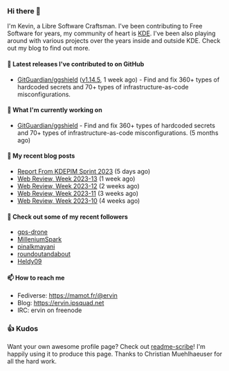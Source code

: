 ### Hi there 👋

I'm Kevin, a Libre Software Craftsman. I've been contributing to Free Software for years,
my community of heart is [KDE](https://kde.org). I've been also playing around with various
projects over the years inside and outside KDE. Check out my blog to find out more.

#### 🔭 Latest releases I've contributed to on GitHub

- [GitGuardian/ggshield](https://github.com/GitGuardian/ggshield) ([v1.14.5](https://github.com/GitGuardian/ggshield/releases/tag/v1.14.5), 1 week ago) - Find and fix 360&#43; types of hardcoded secrets and 70&#43; types of infrastructure-as-code misconfigurations.

#### 🌱 What I'm currently working on

- [GitGuardian/ggshield](https://github.com/GitGuardian/ggshield) - Find and fix 360&#43; types of hardcoded secrets and 70&#43; types of infrastructure-as-code misconfigurations. (5 months ago)

#### 📜 My recent blog posts

- [Report From KDEPIM Sprint 2023](https://ervin.ipsquad.net/blog/2023/04/02/report-from-kdepim-sprint-2023/) (5 days ago)
- [Web Review, Week 2023-13](https://ervin.ipsquad.net/blog/2023/03/31/web-review-week-2023-13/) (1 week ago)
- [Web Review, Week 2023-12](https://ervin.ipsquad.net/blog/2023/03/24/web-review-week-2023-12/) (2 weeks ago)
- [Web Review, Week 2023-11](https://ervin.ipsquad.net/blog/2023/03/17/web-review-week-2023-11/) (3 weeks ago)
- [Web Review, Week 2023-10](https://ervin.ipsquad.net/blog/2023/03/10/web-review-week-2023-10/) (4 weeks ago)

#### 👯 Check out some of my recent followers

- [gps-drone](https://github.com/gps-drone)
- [MilleniumSpark](https://github.com/MilleniumSpark)
- [pinalkmayani](https://github.com/pinalkmayani)
- [roundoutandabout](https://github.com/roundoutandabout)
- [Heldy09](https://github.com/Heldy09)

#### 📫 How to reach me

- Fediverse: https://mamot.fr/@ervin
- Blog: https://ervin.ipsquad.net
- IRC: ervin on freenode

### 👍 Kudos

Want your own awesome profile page? Check out [readme-scribe](https://github.com/muesli/readme-scribe)!
I'm happily using it to produce this page. Thanks to Christian Muehlhaeuser for all the hard work.

